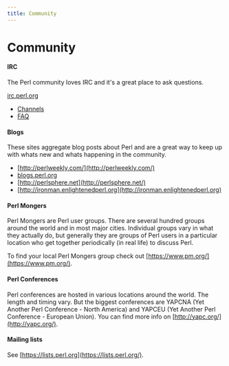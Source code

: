```yaml
---
title: Community
---
```

# Community

#### IRC

The Perl community loves IRC and it's a great place to ask questions.

[irc.perl.org](http://www.irc.perl.org/)

- [Channels](http://www.irc.perl.org/channels.html)
- [FAQ](http://www.irc.perl.org/faq.html)

#### Blogs

These sites aggregate blog posts about Perl and are a great way to keep up with
whats new and whats happening in the community.

- [http://perlweekly.com/](http://perlweekly.com/)
- [blogs.perl.org](https://blogs.perl.org)
- [http://perlsphere.net](http://perlsphere.net/)
- [http://ironman.enlightenedperl.org](http://ironman.enlightenedperl.org)

#### Perl Mongers

Perl Mongers are Perl user groups.  There are several hundred groups around the
world and in most major cities.  Individual groups vary in what they actually
do, but generally they are groups of Perl users in a particular location who
get together periodically (in real life) to discuss Perl.  

To find your local Perl Mongers group check out
[https://www.pm.org/](https://www.pm.org/).

#### Perl Conferences

Perl conferences are hosted in various locations around the world.  The length
and timing vary.  But the biggest conferences are YAPCNA (Yet Another Perl
Conference - North America) and YAPCEU (Yet Another Perl Conference - European
Union).  You can find more info on [http://yapc.org/](http://yapc.org/).

#### Mailing lists

See [https://lists.perl.org](https://lists.perl.org/).
